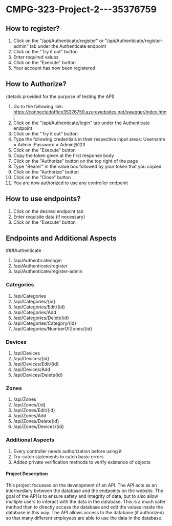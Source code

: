 # CMPG-323-Project-2---35376759

## How to register?
1. Click on the "/api/Authenticate/register" or "/api/Authenticate/register-admin"  tab under the Authenticate endpoint
2. Click on the "Try it out" button
3. Enter required values
4. Click on the "Execute" button
5. Your account has now been registered

## How to Authorize?
(details provided for the purpose of testing the API)
1. Go to the following link: https://connectedoffice35376759.azurewebsites.net/swagger/index.html
2. Click on the "/api/Authenticate/login" tab under the Authenticate endpoint
3. Click on the "Try it out" button
4. Type the following credentials in their respective input areas: Username = Admin  ;Password = Admin@123
5. Click on the "Execute" button
6. Copy the token given at the first response body
7. Click on the "Authorize" button on the top right of the page
8. Type "Bearer" in the value box followed by your token that you copied
9. Click on the "Authorize" button
10. Click on the "Close" button
11. You are now authorized to use any controller endpoint



## How to use endpoints?
1. Click on the desired endpoint tab
2. Enter requisite data (if necessary)
3. Click on the "Execute" button


## Endpoints and Additional Aspects
###Authenticate
1. /api/Authenticate/login
2. /api/Authenticate/register
3. /api/Authenticate/register-admin

### Categories
1. /api/Categories
2. /api/Categories/{id}
3. /api/Categories/Edit/{id}
4. /api/Categories/Add
5. /api/Categories/Delete{id}
6. /api/Categories/Category/{id}
7. /api/Categories/NumberOfZones/{id}

### Devices
1. /api/Devices
2. /api/Devices/{id}
3. /api/Devices/Edit/{id}
4. /api/Devices/Add
5. /api/Devices/Delete{id}

### Zones
1. /api/Zones
2. /api/Zones/{id}
3. /api/Zones/Edit/{id}
4. /api/Zones/Add
5. /api/Zones/Delete{id}
6. /api/Zones/Devices/{id}

### Additional Aspects
1. Every controller needs authorization before using it
2. Try-catch statements to catch basic errors
3. Added private verification methods to verify existence of objects

#### Project Description
This project focusses on the development of an API. The API acts as an intermediary between the database and the endpoints on the website. The goal of the API is to ensure safety and integrity of data, but to also allow multiple users to interact with the data in the database. This is a much safer method than to directly access the database and edit the values inside the database in this way. The API allows access to the database (if authorized) so that many different employees are able to use the data in the database.
